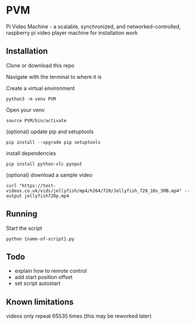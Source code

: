 # PVM
Pi Video Machine - a scalable, synchronized, and networked-controlled, raspberry pi video player machine for installation work


## Installation

Clone or download this repo

Navigate with the terminal to where it is

Create a virtual environment

`python3 -m venv PVM`

Open your venv

`source PVM/bin/activate`

(optional) update pip and setuptools

`pip install --upgrade pip setuptools`

install dependencies

`pip install python-vlc pynput`

(optional) download a sample video

`curl "https://test-videos.co.uk/vids/jellyfish/mp4/h264/720/Jellyfish_720_10s_5MB.mp4" --output jellyfish720p.mp4`


## Running

Start the script

`python {name-of-script}.py`


## Todo

- explain how to remote control
- add start position offset
- set script autostart

## Known limitations
videos only repeat 65535 times (this may be reworked later)